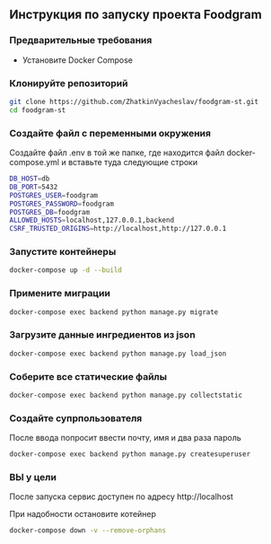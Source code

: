 ## Инструкция по запуску проекта Foodgram
### Предварительные требования

- Установите Docker Compose

### Клонируйте репозиторий
```bash
git clone https://github.com/ZhatkinVyacheslav/foodgram-st.git
cd foodgram-st
```
### Создайте файл с переменными окружения 

Создайте файл .env в той же папке, где находится файл docker-compose.yml и вставьте туда следующие строки

```bash
DB_HOST=db
DB_PORT=5432
POSTGRES_USER=foodgram
POSTGRES_PASSWORD=foodgram
POSTGRES_DB=foodgram
ALLOWED_HOSTS=localhost,127.0.0.1,backend
CSRF_TRUSTED_ORIGINS=http://localhost,http://127.0.0.1
```

### Запустите контейнеры

```bash
docker-compose up -d --build
```

### Примените миграции
```bash
docker-compose exec backend python manage.py migrate
```

### Загрузите данные ингредиентов из json
```bash
docker-compose exec backend python manage.py load_json
```

### Соберите все статические файлы
```bash
docker-compose exec backend python manage.py collectstatic
```

### Создайте супрпользователя
После ввода попросит ввести почту, имя и два раза пароль
```bash
docker-compose exec backend python manage.py createsuperuser
```

### ВЫ у цели
После запуска сервис доступен по адресу http://localhost

При надобности остановите котейнер 
```bash
docker-compose down -v --remove-orphans
```
